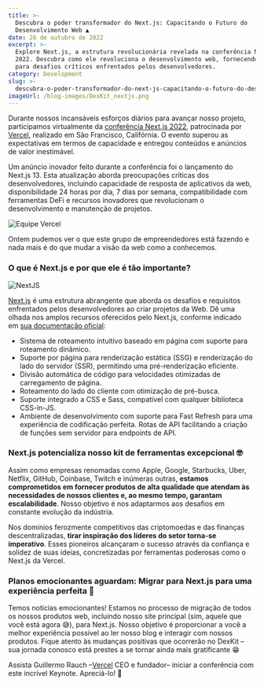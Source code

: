 ```yaml
---
title: >-
  Descubra o poder transformador do Next.js: Capacitando o Futuro do
  Desenvolvimento Web ▲
date: 26 de outubro de 2022
excerpt: >-
  Explore Next.js, a estrutura revolucionária revelada na conferência Next.js
  2022. Descubra como ele revoluciona o desenvolvimento web, fornecendo soluções
  para desafios críticos enfrentados pelos desenvolvedores.
category: Development
slug: >-
  descubra-o-poder-transformador-do-next-js-capacitando-o-futuro-do-desenvolvimento-web
imageUrl: /blog-images/DexKit_nextjs.png
---
```

Durante nossos incansáveis ​​esforços diários para avançar nosso projeto, participamos virtualmente da [conferência Next.js 2022](https://nextjs.org/conf), patrocinada por [Vercel](https://vercel.com/), realizado em São Francisco, Califórnia. O evento superou as expectativas em termos de capacidade e entregou conteúdos e anúncios de valor inestimável.

Um anúncio inovador feito durante a conferência foi o lançamento do Next.js 13. Esta atualização aborda preocupações críticas dos desenvolvedores, incluindo capacidade de resposta de aplicativos da web, disponibilidade 24 horas por dia, 7 dias por semana, compatibilidade com ferramentas DeFi e recursos inovadores que revolucionam o desenvolvimento e manutenção de projetos.

![Equipe Vercel](/blog-images/image-16.png)

Ontem pudemos ver o que este grupo de empreendedores está fazendo e nada mais é do que mudar a visão da web como a conhecemos.

### O que é Next.js e por que ele é tão importante?

![NextJS](/blog-images/Nextjs.b8a717322c08.png)

[Next.js](https://nextjs.org/) é uma estrutura abrangente que aborda os desafios e requisitos enfrentados pelos desenvolvedores ao criar projetos da Web. Dê uma olhada nos amplos recursos oferecidos pelo Next.js, conforme indicado em [sua documentação oficial](https://nextjs.org/learn/basics/create-nextjs-app):

* Sistema de roteamento intuitivo baseado em página com suporte para roteamento dinâmico.
* Suporte por página para renderização estática (SSG) e renderização do lado do servidor (SSR), permitindo uma pré-renderização eficiente.
* Divisão automática de código para velocidades otimizadas de carregamento de página.
* Roteamento do lado do cliente com otimização de pré-busca.
* Suporte integrado a CSS e Sass, compatível com qualquer biblioteca CSS-in-JS.
* Ambiente de desenvolvimento com suporte para Fast Refresh para uma experiência de codificação perfeita. Rotas de API facilitando a criação de funções sem servidor para endpoints de API.

### Next.js potencializa nosso kit de ferramentas excepcional 🤓

Assim como empresas renomadas como Apple, Google, Starbucks, Uber, Netflix, GitHub, Coinbase, Twitch e inúmeras outras, **estamos comprometidos em fornecer produtos de alta qualidade que atendam às necessidades de nossos clientes e, ao mesmo tempo, garantam escalabilidade**. Nosso objetivo é nos adaptarmos aos desafios em constante evolução da indústria.

Nos domínios ferozmente competitivos das criptomoedas e das finanças descentralizadas, **tirar inspiração dos líderes do setor torna-se imperativo**. Esses pioneiros alcançaram o sucesso através da confiança e solidez de suas ideias, concretizadas por ferramentas poderosas como o Next.js da Vercel.

### Planos emocionantes aguardam: Migrar para Next.js para uma experiência perfeita 🚀

Temos notícias emocionantes! Estamos no processo de migração de todos os nossos produtos web, incluindo nosso site principal (sim, aquele que você está agora 😅), para Next.js. Nosso objetivo é proporcionar a você a melhor experiência possível ao ler nosso blog e interagir com nossos produtos. Fique atento às mudanças positivas que ocorrerão no DexKit – sua jornada conosco está prestes a se tornar ainda mais gratificante 😁

Assista Guillermo Rauch –[Vercel](https://vercel.com) CEO e fundador– iniciar a conferência com este incrível Keynote. Apreciá-lo! 🍿​

